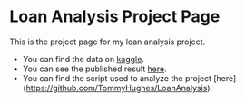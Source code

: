 # Loan Analysis Project Page

This is the project page for my loan analysis project. 

* You can find the data on [kaggle](https://www.kaggle.com/wendykan/lending-club-loan-data).
* You can see the published result [here](https://tommyhughes.github.io/LoanAnalysisProjectPage/).
* You can find the script used to analyze the project [here] (https://github.com/TommyHughes/LoanAnalysis).
